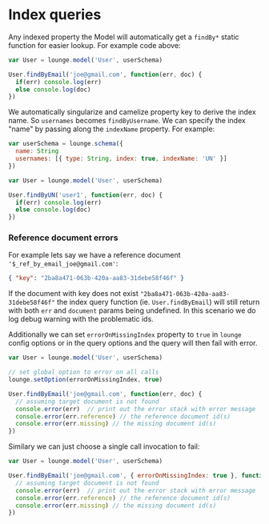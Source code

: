 # Index queries <a id="queries"></a>

Any indexed property the Model will automatically get a `findBy*` static function for easier lookup.
For example code above:

```js
var User = lounge.model('User', userSchema)

User.findByEmail('joe@gmail.com', function(err, doc) {
  if(err) console.log(err)
  else console.log(doc)
})
```

We automatically singularize and camelize property key to derive the index name. So `usernames` becomes `findByUsername`.
We can specify the index "name" by passing along the `indexName` property. For example:

```js
var userSchema = lounge.schema({
  name: String
  usernames: [{ type: String, index: true, indexName: 'UN' }]
})

var User = lounge.model('User', userSchema)

User.findByUN('user1', function(err, doc) {
  if(err) console.log(err)
  else console.log(doc)
})
```

### Reference document errors

For example lets say we have a reference document `'$_ref_by_email_joe@gmail.com'`:

```json
{ "key": "2ba8a471-063b-420a-aa83-31debe58f46f" }
```

If the document with key does not exist `"2ba8a471-063b-420a-aa83-31debe58f46f"` the index query function (ie. `User.findByEmail`) will still return with both `err` and `document` params being undefined. In this scenario we do log debug warning with the problematic ids.

Additionally we can set `errorOnMissingIndex` property to `true` in `lounge` config options or in the query options and the query will then fail with error.

```js
var User = lounge.model('User', userSchema)

// set global option to error on all calls
lounge.setOption(errorOnMissingIndex, true)

User.findByEmail('joe@gmail.com', function(err, doc) {
  // assuming target document is not found
  console.error(err)  // print out the error stack with error message
  console.error(err.reference) // the reference document id(s)
  console.error(err.missing) // the missing document id(s)
})
``` 

Similary we can just choose a single call invocation to fail:

```js
var User = lounge.model('User', userSchema)

User.findByEmail('joe@gmail.com', { errorOnMissingIndex: true }, function(err, doc) {
  // assuming target document is not found
  console.error(err)  // print out the error stack with error message
  console.error(err.reference) // the reference document id(s)
  console.error(err.missing) // the missing document id(s)
})
``` 
